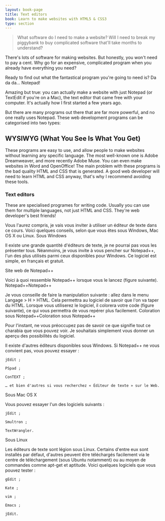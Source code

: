 ```yaml
---
layout: book-page
title: Text editors
book: Learn to make websites with HTML5 & CSS3
type: section
---
```


> What software do I need to make a website? Will I need to break my piggybank to buy complicated software that'll take months to understand?

There's lots of software for making websites. But honestly, you won't need to pay a cent. Why go for an expensive, complicated program when you already have everything you need?

Ready to find out what the fantastical program you're going to need is? Da da da... Notepad!

Amazing but true: you can actually make a website with just Notepad (or TextEdit if you're on a Mac), the text editor that came free with your computer. It's actually how I first started a few years ago.

But there are many programs out there that are far more powerful, and no one really uses Notepad. These web development programs can be categorised into two types:

## WYSIWYG (What You See Is What You Get)
These programs are easy to use, and allow people to make websites without learning any specific language. The most well-known one is Adobe Dreamweaver, and more recently Adobe Muse. You can even make websites in Word and OpenOffice! The main problem with these programs is the bad quality HTML and CSS that is generated. A good web developer will need to learn HTML and CSS anyway, that's why I recommend avoiding these tools.

### Text editors
These are specialised programes for writing code. Usually you can use them for multiple languages, not just HTML and CSS. They're web developer's best friends!





Vous l'aurez compris, je vais vous inviter à utiliser un éditeur de texte dans ce cours. Voici quelques conseils, selon que vous êtes sous Windows, Mac OS X ou Linux.
Sous Windows

Il existe une grande quantité d'éditeurs de texte, je ne pourrai pas vous les présenter tous. Néanmoins, je vous invite à vous pencher sur Notepad++, l'un des plus utilisés parmi ceux disponibles pour Windows. Ce logiciel est simple, en français et gratuit.

Site web de Notepad++

Voici à quoi ressemble Notepad++ lorsque vous le lancez (figure suivante).
Notepad++Notepad++

Je vous conseille de faire la manipulation suivante : allez dans le menu Langage > H > HTML. Cela permettra au logiciel de savoir que l'on va taper du HTML.
Lorsque vous utiliserez le logiciel, il colorera votre code (figure suivante), ce qui vous permettra de vous repérer plus facilement.
Coloration sous Notepad++Coloration sous Notepad++

Pour l'instant, ne vous préoccupez pas de savoir ce que signifie tout ce charabia que vous pouvez voir. Je souhaitais simplement vous donner un aperçu des possibilités du logiciel.

Il existe d'autres éditeurs disponibles sous Windows. Si Notepad++ ne vous convient pas, vous pouvez essayer :

    jEdit ;

    PSpad ;

    ConTEXT ;

    … et bien d'autres si vous recherchez « Éditeur de texte » sur le Web.

Sous Mac OS X

Vous pouvez essayer l'un des logiciels suivants :

    jEdit ;

    Smultron ;

    TextWrangler.

Sous Linux

Les éditeurs de texte sont légion sous Linux. Certains d'entre eux sont installés par défaut, d'autres peuvent être téléchargés facilement via le centre de téléchargement (sous Ubuntu notamment) ou au moyen de commandes comme apt-get et aptitude. Voici quelques logiciels que vous pouvez tester :

    gEdit ;

    Kate ;

    vim ;

    Emacs ;

    jEdit.

